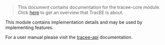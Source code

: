 > This document contains documentation for the tracee-core module. Click [here](/README.md) to get an overview that TracEE is about.

This module contains implementation details and may be used by implementing features.

For a user manual please visit the [tracee-api](/tracee-api) documentation.